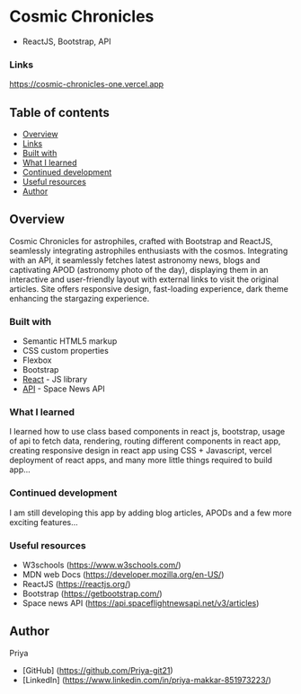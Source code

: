 # Cosmic Chronicles
- ReactJS, Bootstrap, API

### Links
https://cosmic-chronicles-one.vercel.app

## Table of contents

- [Overview](#overview)
- [Links](#links)
- [Built with](#built-with)
- [What I learned](#what-i-learned)
- [Continued development](#continued-development)
- [Useful resources](#useful-resources)
- [Author](#author)

## Overview
Cosmic Chronicles for astrophiles, crafted with Bootstrap and ReactJS, seamlessly integrating astrophiles enthusiasts with the cosmos. Integrating with an API, it seamlessly fetches latest astronomy news, blogs and captivating APOD (astronomy photo of the day), displaying them in an interactive and user-friendly layout with external links to visit the original articles. Site offers responsive design, fast-loading experience, dark theme enhancing the stargazing experience.

### Built with
- Semantic HTML5 markup
- CSS custom properties
- Flexbox
- Bootstrap
- [React](https://reactjs.org/) - JS library
- [API](https://api.spaceflightnewsapi.net/v3/articles) - Space News API

### What I learned
I learned how to use class based components in react js, bootstrap, usage of api to fetch data, rendering, routing different components in react app, creating responsive design in react app using CSS + Javascript, vercel deployment of react apps, and many more little things required to build app... 

### Continued development
I am still developing this app by adding blog articles, APODs and a few more exciting features...

### Useful resources
- W3schools (https://www.w3schools.com/)
- MDN web Docs (https://developer.mozilla.org/en-US/)
- ReactJS (https://reactjs.org/)
- Bootstrap (https://getbootstrap.com/)
- Space news API (https://api.spaceflightnewsapi.net/v3/articles)

## Author
Priya
- [GitHub] (https://github.com/Priya-git21)
- [LinkedIn] (https://www.linkedin.com/in/priya-makkar-851973223/)
